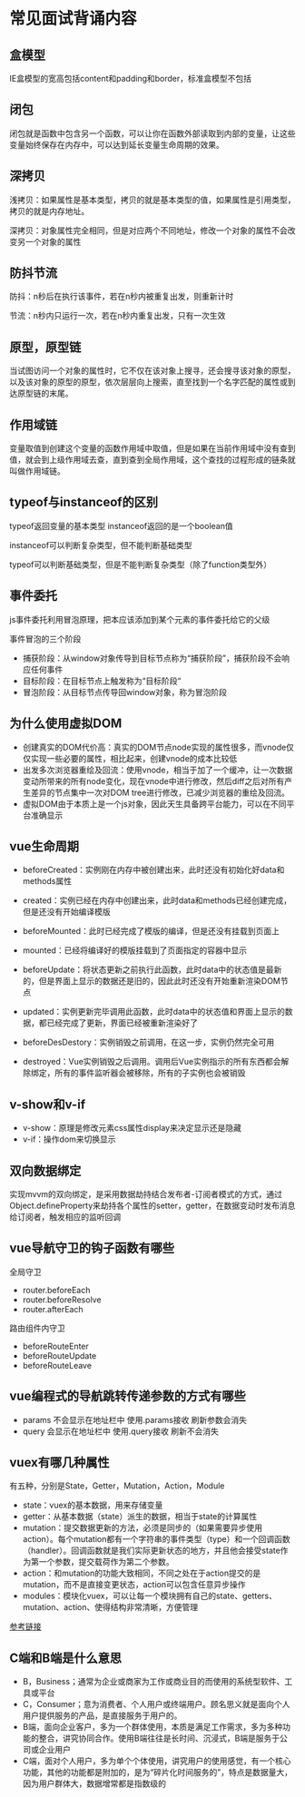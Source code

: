 # 常见面试背诵内容

## 盒模型
IE盒模型的宽高包括content和padding和border，标准盒模型不包括

## 闭包
闭包就是函数中包含另一个函数，可以让你在函数外部读取到内部的变量，让这些变量始终保存在内存中，可以达到延长变量生命周期的效果。

## 深拷贝
浅拷贝：如果属性是基本类型，拷贝的就是基本类型的值，如果属性是引用类型，拷贝的就是内存地址。

深拷贝：对象属性完全相同，但是对应两个不同地址，修改一个对象的属性不会改变另一个对象的属性

## 防抖节流
防抖：n秒后在执行该事件，若在n秒内被重复出发，则重新计时

节流：n秒内只运行一次，若在n秒内重复出发，只有一次生效

## 原型，原型链
当试图访问一个对象的属性时，它不仅在该对象上搜寻，还会搜寻该对象的原型，以及该对象的原型的原型，依次层层向上搜索，直至找到一个名字匹配的属性或到达原型链的末尾。

## 作用域链
变量取值到创建这个变量的函数作用域中取值，但是如果在当前作用域中没有查到值，就会到上级作用域去查，直到查到全局作用域，这个查找的过程形成的链条就叫做作用域链。


## typeof与instanceof的区别
typeof返回变量的基本类型 instanceof返回的是一个boolean值

instanceof可以判断复杂类型，但不能判断基础类型

typeof可以判断基础类型，但是不能判断复杂类型（除了function类型外）

## 事件委托
js事件委托利用冒泡原理，把本应该添加到某个元素的事件委托给它的父级

事件冒泡的三个阶段

+ 捕获阶段：从window对象传导到目标节点称为“捕获阶段”，捕获阶段不会响应任何事件
+ 目标阶段：在目标节点上触发称为“目标阶段“
+ 冒泡阶段：从目标节点传导回window对象，称为冒泡阶段

## 为什么使用虚拟DOM
+ 创建真实的DOM代价高：真实的DOM节点node实现的属性很多，而vnode仅仅实现一些必要的属性，相比起来，创建vnode的成本比较低
+ 出发多次浏览器重绘及回流：使用vnode，相当于加了一个缓冲，让一次数据变动所带来的所有node变化，现在vnode中进行修改，然后diff之后对所有产生差异的节点集中一次对DOM tree进行修改，已减少浏览器的重绘及回流。
+ 虚拟DOM由于本质上是一个js对象，因此天生具备跨平台能力，可以在不同平台准确显示

## vue生命周期
+ beforeCreated：实例刚在内存中被创建出来，此时还没有初始化好data和methods属性
+ created：实例已经在内存中创建出来，此时data和methods已经创建完成，但是还没有开始编译模版
+ beforeMounted：此时已经完成了模版的编译，但是还没有挂载到页面上
+ mounted：已经将编译好的模版挂载到了页面指定的容器中显示

+ beforeUpdate：将状态更新之前执行此函数，此时data中的状态值是最新的，但是界面上显示的数据还是旧的，因此此时还没有开始重新渲染DOM节点
+ updated：实例更新完毕调用此函数，此时data中的状态值和界面上显示的数据，都已经完成了更新，界面已经被重新渲染好了

+ beforeDesDestory：实例销毁之前调用，在这一步，实例仍然完全可用
+ destroyed：Vue实例销毁之后调用。调用后Vue实例指示的所有东西都会解除绑定，所有的事件监听器会被移除，所有的子实例也会被销毁

## v-show和v-if
+ v-show：原理是修改元素css属性display来决定显示还是隐藏
+ v-if：操作dom来切换显示

## 双向数据绑定
实现mvvm的双向绑定，是采用数据劫持结合发布者-订阅者模式的方式，通过Object.defineProperty来劫持各个属性的setter，getter，在数据变动时发布消息给订阅者，触发相应的监听回调

## vue导航守卫的钩子函数有哪些
全局守卫

+ router.beforeEach
+ router.beforeResolve
+ router.afterEach

路由组件内守卫

+ beforeRouteEnter
+ beforeRouteUpdate
+ beforeRouteLeave

## vue编程式的导航跳转传递参数的方式有哪些
+ params 不会显示在地址栏中 使用.params接收 刷新参数会消失
+ query 会显示在地址栏中 使用.query接收 刷新不会消失

## vuex有哪几种属性
有五种，分别是State，Getter，Mutation，Action，Module

+ state：vuex的基本数据，用来存储变量
+ getter：从基本数据（state）派生的数据，相当于state的计算属性
+ mutation：提交数据更新的方法，必须是同步的（如果需要异步使用action）。每个mutation都有一个字符串的事件类型（type）和一个回调函数（handler）。回调函数就是我们实际更新状态的地方，并且他会接受state作为第一个参数，提交载荷作为第二个参数。
+ action：和mutation的功能大致相同，不同之处在于action提交的是mutation，而不是直接变更状态，action可以包含任意异步操作
+ modules：模块化vuex，可以让每一个模块拥有自己的state、getters、mutation、action、使得结构非常清晰，方便管理

[参考链接](https://blog.csdn.net/xi1213/article/details/123157905)

## C端和B端是什么意思
+ B，Business；通常为企业或商家为工作或商业目的而使用的系统型软件、工具或平台
+ C，Consumer；意为消费者、个人用户或终端用户。顾名思义就是面向个人用户提供服务的产品，是直接服务于用户的。
+ B端，面向企业客户，多为一个群体使用，本质是满足工作需求，多为多种功能的整合，讲究协同合作。使用B端往往是长时间、沉浸式，B端是服务于公司或企业用户
+ C端，面对个人用户，多为单个个体使用，讲究用户的使用感觉，有一个核心功能，其他的功能都是附加的，是为“碎片化时间服务的”，特点是数据量大，因为用户群体大，数据增常都是指数级的
